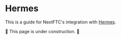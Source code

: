 # Hermes

This is a guide for NextFTC's integration with [Hermes](https://hermes.zharel.gay).

🚧 This page is under construction. 🚧